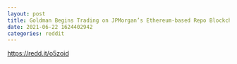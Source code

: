 ```yaml
--- 
layout: post 
title: Goldman Begins Trading on JPMorgan’s Ethereum-based Repo Blockchain Network -- Bloomberg 
date: 2021-06-22 1624402942 
categories: reddit 
--- 
```

https://redd.it/o5zoid